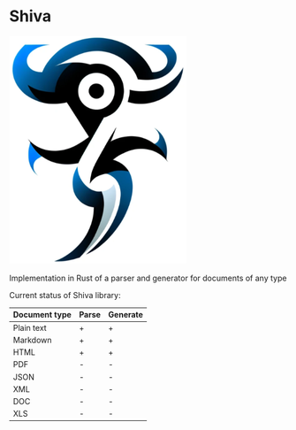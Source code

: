 # Shiva

![shiva](logo.png)

Implementation in Rust of a parser and generator for documents of any type

Current status of Shiva library:

| Document type | Parse | Generate |
|---------------|-------|----------|
| Plain text    | +     | +        |
| Markdown      | +     | +        |
| HTML          | +     | +        |
| PDF           | -     | -        |
| JSON          | -     | -        |
| XML           | -     | -        |
| DOC           | -     | -        |
| XLS           | -     | -        |

